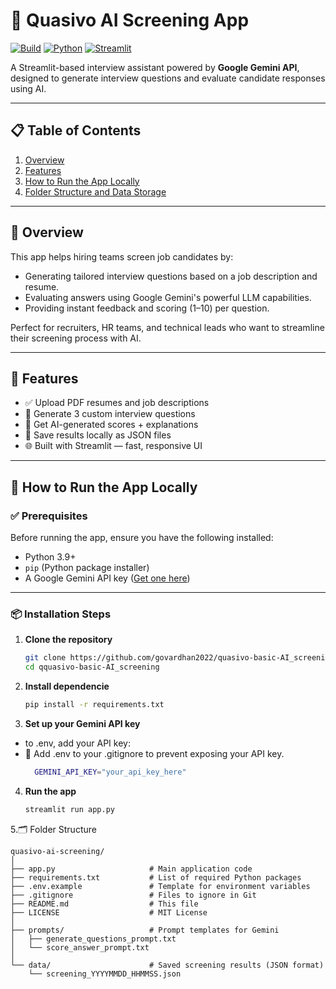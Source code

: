 # 🤖 Quasivo AI Screening App

[![Build](https://img.shields.io/badge/build-passing-brightgreen)](https://github.com/govardhan2022/quasivo-basic-AI_screening) 
[![Python](https://img.shields.io/badge/python-3.9+-blue)](https://www.python.org/) 
[![Streamlit](https://img.shields.io/badge/framework-streamlit-orange)](https://streamlit.io) 

A Streamlit-based interview assistant powered by **Google Gemini API**, designed to generate interview questions and evaluate candidate responses using AI.

---

## 📋 Table of Contents

1. [Overview](#overview)
2. [Features](#features)
3. [How to Run the App Locally](#how-to-run-the-app-locally)
4. [Folder Structure and Data Storage](#folder-structure-and-data-storage)

---

## 🧠 Overview

This app helps hiring teams screen job candidates by:
- Generating tailored interview questions based on a job description and resume.
- Evaluating answers using Google Gemini's powerful LLM capabilities.
- Providing instant feedback and scoring (1–10) per question.

Perfect for recruiters, HR teams, and technical leads who want to streamline their screening process with AI.

---

## 🌟 Features

- ✅ Upload PDF resumes and job descriptions
- 💬 Generate 3 custom interview questions
- 🎯 Get AI-generated scores + explanations
- 💾 Save results locally as JSON files
- 🌐 Built with Streamlit — fast, responsive UI

---

## 🚀 How to Run the App Locally

### ✅ Prerequisites

Before running the app, ensure you have the following installed:

- Python 3.9+
- `pip` (Python package installer)
- A Google Gemini API key ([Get one here](https://makersuite.google.com/)) 

---

### 📦 Installation Steps

1. **Clone the repository**
   ```bash
   git clone https://github.com/govardhan2022/quasivo-basic-AI_screening 
   cd qquasivo-basic-AI_screening

2. **Install dependencie**
   ```bash
   pip install -r requirements.txt

4. **Set up your Gemini API key**
 - to .env, add your API key:
 - 🔐 Add .env to your .gitignore to prevent exposing your API key.
   ```bash
     GEMINI_API_KEY="your_api_key_here"

4. **Run the app**
   ```bash
   streamlit run app.py

5.🗂️ Folder Structure

    quasivo-ai-screening/
    │
    ├── app.py                     # Main application code
    ├── requirements.txt           # List of required Python packages
    ├── .env.example               # Template for environment variables
    ├── .gitignore                 # Files to ignore in Git
    ├── README.md                  # This file
    ├── LICENSE                    # MIT License
    │
    ├── prompts/                   # Prompt templates for Gemini
    │   ├── generate_questions_prompt.txt
    │   └── score_answer_prompt.txt
    │
    └── data/                      # Saved screening results (JSON format)
        └── screening_YYYYMMDD_HHMMSS.json
